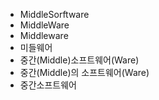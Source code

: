 ﻿- MiddleSorftware
- MiddleWare
- Middleware
- 미들웨어
- 중간(Middle)소프트웨어(Ware)
- 중간(Middle)의 소프트웨어(Ware)
- 중간소프트웨어
